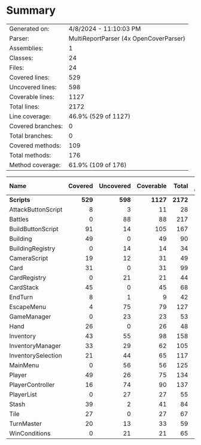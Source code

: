 ﻿# Summary
|||
|:---|:---|
| Generated on: | 4/8/2024 - 11:10:03 PM |
| Parser: | MultiReportParser (4x OpenCoverParser) |
| Assemblies: | 1 |
| Classes: | 24 |
| Files: | 24 |
| Covered lines: | 529 |
| Uncovered lines: | 598 |
| Coverable lines: | 1127 |
| Total lines: | 2172 |
| Line coverage: | 46.9% (529 of 1127) |
| Covered branches: | 0 |
| Total branches: | 0 |
| Covered methods: | 109 |
| Total methods: | 176 |
| Method coverage: | 61.9% (109 of 176) |

|**Name**|**Covered**|**Uncovered**|**Coverable**|**Total**|**Line coverage**|**Covered**|**Total**|**Branch coverage**|**Covered**|**Total**|**Method coverage**|
|:---|---:|---:|---:|---:|---:|---:|---:|---:|---:|---:|---:|
|**Scripts**|**529**|**598**|**1127**|**2172**|**46.9%**|**0**|**0**|****|**109**|**176**|**61.9%**|
|AttackButtonScript|8|3|11|28|72.7%|0|0||3|3|100%|
|Battles|0|88|88|217|0%|0|0||0|10|0%|
|BuildButtonScript|91|14|105|167|86.6%|0|0||4|6|66.6%|
|Building|49|0|49|90|100%|0|0||13|13|100%|
|BuildingRegistry|0|14|14|34|0%|0|0||0|3|0%|
|CameraScript|19|12|31|49|61.2%|0|0||3|3|100%|
|Card|31|0|31|99|100%|0|0||8|8|100%|
|CardRegistry|0|21|21|44|0%|0|0||0|4|0%|
|CardStack|45|0|45|68|100%|0|0||8|8|100%|
|EndTurn|8|1|9|42|88.8%|0|0||2|2|100%|
|EscapeMenu|4|75|79|127|5%|0|0||2|6|33.3%|
|GameManager|0|23|23|53|0%|0|0||0|6|0%|
|Hand|26|0|26|48|100%|0|0||6|6|100%|
|Inventory|43|55|98|158|43.8%|0|0||8|11|72.7%|
|InventoryManager|33|29|62|105|53.2%|0|0||6|8|75%|
|InventorySelection|21|44|65|117|32.3%|0|0||3|7|42.8%|
|MainMenu|0|56|56|125|0%|0|0||0|13|0%|
|Player|49|26|75|134|65.3%|0|0||13|16|81.2%|
|PlayerController|16|74|90|137|17.7%|0|0||7|10|70%|
|PlayerList|0|27|27|55|0%|0|0||0|2|0%|
|Stash|39|2|41|84|95.1%|0|0||8|9|88.8%|
|Tile|27|0|27|67|100%|0|0||11|11|100%|
|TurnMaster|20|13|33|59|60.6%|0|0||4|6|66.6%|
|WinConditions|0|21|21|65|0%|0|0||0|5|0%|

